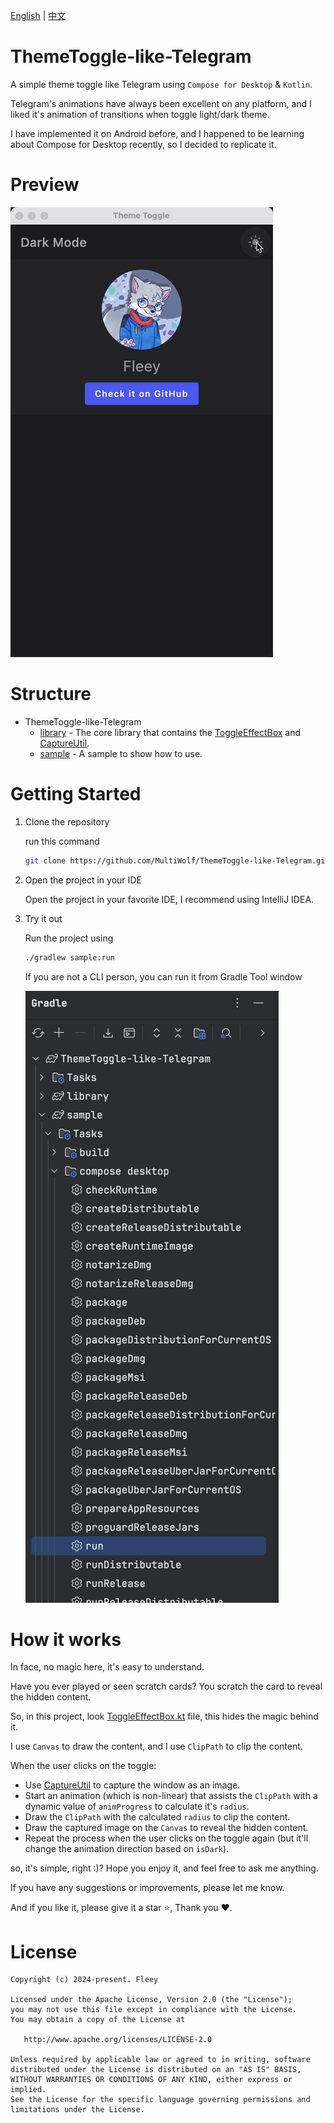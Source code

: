 [English](./README.md) | [中文](./doc/README.zh-CN.md)

# ThemeToggle-like-Telegram

A simple theme toggle like Telegram using `Compose for Desktop` & `Kotlin`.

Telegram's animations have always been excellent on any platform, and I liked it's animation of
transitions when toggle light/dark theme.

I have implemented it on Android before, and I happened to be learning about Compose for Desktop
recently, so I decided to replicate it.

# Preview

![preview](./image/shot.gif)

# Structure

- ThemeToggle-like-Telegram
    - [library](https://github.com/MultiWolf/ThemeToggle-like-Telegram/tree/main/library) - The core library that contains the [ToggleEffectBox](https://github.com/MultiWolf/ThemeToggle-like-Telegram/blob/main/library/src/main/kotlin/com/fleey/toggle/ToggleEffectBox.kt) and [CaptureUtil](https://github.com/MultiWolf/ThemeToggle-like-Telegram/blob/main/library/src/main/kotlin/com/fleey/toggle/util/CaptureUtil.kt).
    - [sample](https://github.com/MultiWolf/ThemeToggle-like-Telegram/tree/main/sample) - A sample to show how to use.

# Getting Started

1. Clone the repository

   run this command

   ```sh
   git clone https://github.com/MultiWolf/ThemeToggle-like-Telegram.git
   ```

2. Open the project in your IDE

   Open the project in your favorite IDE, I recommend using IntelliJ IDEA.

3. Try it out

   Run the project using

   ```sh
   ./gradlew sample:run
   ```

   If you are not a CLI person, you can run it from Gradle Tool window

   ![gradle-tool-window](./image/img.png)

# How it works

In face, no magic here, it's easy to understand.

Have you ever played or seen scratch cards? You scratch the card to reveal the hidden content.

So, in this project,
look [ToggleEffectBox.kt](https://github.com/MultiWolf/ThemeToggle-like-Telegram/blob/main/library/src/main/kotlin/com/fleey/toggle/ToggleEffectBox.kt)
file, this hides the magic behind it.

I use `Canvas` to draw the content, and I use `ClipPath` to clip the content.

When the user clicks on the toggle:

- Use [CaptureUtil](https://github.com/MultiWolf/ThemeToggle-like-Telegram/blob/main/library/src/main/kotlin/com/fleey/toggle/util/CaptureUtil.kt)
to capture the window as an image.
- Start an animation (which is non-linear) that assists the `ClipPath` with a dynamic value
  of `animProgress` to calculate it's `radius`.
- Draw the `ClipPath` with the calculated `radius` to clip the content.
- Draw the captured image on the `Canvas` to reveal the hidden content.
- Repeat the process when the user clicks on the toggle again (but it'll change the animation
  direction based on `isDark`).

so, it's simple, right :)? Hope you enjoy it, and feel free to ask me anything.

If you have any suggestions or improvements, please let me know.

And if you like it, please give it a star ⭐️, Thank you ❤️.

# License

    Copyright (c) 2024-present. Fleey

    Licensed under the Apache License, Version 2.0 (the "License");
    you may not use this file except in compliance with the License.
    You may obtain a copy of the License at

       http://www.apache.org/licenses/LICENSE-2.0

    Unless required by applicable law or agreed to in writing, software
    distributed under the License is distributed on an "AS IS" BASIS,
    WITHOUT WARRANTIES OR CONDITIONS OF ANY KIND, either express or implied.
    See the License for the specific language governing permissions and
    limitations under the License.